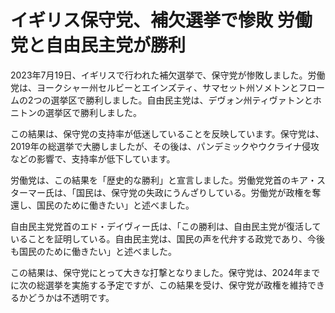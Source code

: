 # イギリス保守党、補欠選挙で惨敗 労働党と自由民主党が勝利

2023年7月19日、イギリスで行われた補欠選挙で、保守党が惨敗しました。労働党は、ヨークシャー州セルビーとエインズティ、サマセット州ソメトンとフロームの2つの選挙区で勝利しました。自由民主党は、デヴォン州ティヴァトンとホニトンの選挙区で勝利しました。

この結果は、保守党の支持率が低迷していることを反映しています。保守党は、2019年の総選挙で大勝しましたが、その後は、パンデミックやウクライナ侵攻などの影響で、支持率が低下しています。

労働党は、この結果を「歴史的な勝利」と宣言しました。労働党党首のキア・スターマー氏は、「国民は、保守党の失政にうんざりしている。労働党が政権を奪還し、国民のために働きたい」と述べました。

自由民主党党首のエド・デイヴィー氏は、「この勝利は、自由民主党が復活していることを証明している。自由民主党は、国民の声を代弁する政党であり、今後も国民のために働きたい」と述べました。

この結果は、保守党にとって大きな打撃となりました。保守党は、2024年までに次の総選挙を実施する予定ですが、この結果を受け、保守党が政権を維持できるかどうかは不透明です。